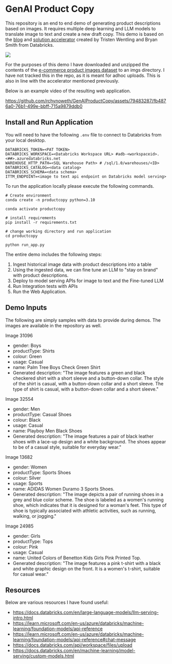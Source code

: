 # GenAI Product Copy

This repository is an end to end demo of generating product descriptions based on images. It requires multiple deep learning and LLM models to translate image to text and create a new draft copy. This demo is based on the [blog](https://www.databricks.com/blog/scaling-product-copy-creation-generative-ai) and [solution accelerator](https://databricks-industry-solutions.github.io/product_copy_genai/#product_copy_genai.html) created by Tristen Wentling and Bryan Smith from Databricks. 

![](https://cms.databricks.com/sites/default/files/inline-images/db-941-blog-img-1.png)


For the purposes of this demo I have downloaded and unzipped the contents of the [e-commerce product images dataset](https://www.kaggle.com/datasets/vikashrajluhaniwal/fashion-images?resource=download) to an imgs directory. I have not tracked this in the repo, as it is meant for adhoc uploads. This is also in line with the accelerator mentioned previously. 

Below is an example video of the resulting web application. 

https://github.com/rchynoweth/GenAIProductCopy/assets/79483287/fb4876a0-76b1-499e-bbff-715a9879ddb0

## Install and Run Application 

You will need to have the following `.env` file to connect to Databricks from your local desktop. 
```
DATABRICKS_TOKEN=<PAT TOKEN>
DATABRICKS_WORKSPACE=<Databricks Workspace URL> #adb-<workspaceid>.<##>.azuredatabricks.net
WAREHOUSE_HTTP_PATH=<SQL Warehouse Path> # /sql/1.0/warehouses/<ID>
DATABRICKS_CATALOG=<data catalog>
DATABRICKS_SCHEMA=<data schema>
ITTM_ENDPOINT=<image to text api endpoint on Databricks model serving>
```


To run the application locally please execute the following commands. 
```
# Create environment 
conda create -n productcopy python=3.10

conda activate productcopy

# install requirements 
pip install -r requirements.txt

# change working directory and run application
cd productcopy

python run_app.py
```

The entire demo includes the following steps: 
1. Ingest historical image data with product descriptions into a table 
1. Using the ingested data, we can fine tune an LLM to "stay on brand" with product descriptions. 
1. Deploy to model serving APIs for image to text and the Fine-tuned LLM
1. Run Integration tests with APIs
1. Run the Web Application. 


## Demo Inputs

The following are simply samples with data to provide during demos. The images are available in the repository as well. 

Image 31096  
- gender: Boys
- productType: Shirts
- colour: Green
- usage: Casual
- name: Palm Tree Boys Check Green Shirt
- Generated description: "The image features a green and black checkered shirt with a short sleeve and a button-down collar. The style of the shirt is casual, with a button-down collar and a short sleeve. The type of shirt is casual, with a button-down collar and a short sleeve."


Image 32554  
- gender: Men
- productType: Casual Shoes
- colour: Black
- usage: Casual
- name: Playboy Men Black Shoes
- Generated description: "The image features a pair of black leather shoes with a lace-up design and a white background. The shoes appear to be of a casual style, suitable for everyday wear."


Image 13682  
- gender: Women
- productType: Sports Shoes
- colour: Silver
- usage: Sports
- name: ADIDAS Women Duramo 3 Sports Shoes.
- Generated description: "The image depicts a pair of running shoes in a grey and blue color scheme. The shoe is labeled as a women's running shoe, which indicates that it is designed for a woman's feet. This type of shoe is typically associated with athletic activities, such as running, walking, or jogging."

Image 24985  
- gender: Girls
- productType: Tops
- colour: Pink
- usage: Casual
- name: United Colors of Benetton Kids Girls Pink Printed Top.
- Generated description: "The image features a pink t-shirt with a black and white graphic design on the front. It is a women's t-shirt, suitable for casual wear."


## Resources 

Below are various resources I have found useful: 
- https://docs.databricks.com/en/large-language-models/llm-serving-intro.html 
- https://learn.microsoft.com/en-us/azure/databricks/machine-learning/foundation-models/api-reference 
- https://learn.microsoft.com/en-us/azure/databricks/machine-learning/foundation-models/api-reference#chat-message 
- https://docs.databricks.com/api/workspace/files/upload 
- https://docs.databricks.com/en/machine-learning/model-serving/custom-models.html 
